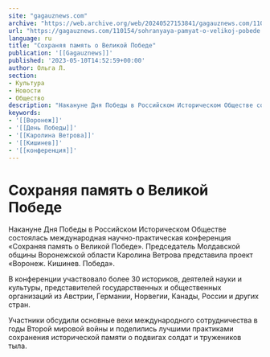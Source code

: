 ```yaml
---
site: "gagauznews.com"
archive: "https://web.archive.org/web/20240527153841/gagauznews.com/110154/sohranyaya-pamyat-o-velikoj-pobede.html"
url: "https://gagauznews.com/110154/sohranyaya-pamyat-o-velikoj-pobede.html"
language: ru
title: "Сохраняя память о Великой Победе"
publication: '[[Gagauznews]]'
published: '2023-05-10T14:52:59+00:00'
author: Ольга Л.
section:
- Культура
- Новости
- Общество
description: "Накануне Дня Победы в Российском Историческом Обществе состоялась международная научно-практическая конференция «Сохраняя память о Великой Победе». Председатель Молдавской общины Воронежской области Каролина Ветрова представила проект «Воронеж. Кишинев. Победа». В конференции участвовало более 30 историков, деятелей науки и культуры, представителей государственных и общественных организаций из Австрии, Германии, Норвегии, Канады, России и других стран. Участники обсудили основные вехи международного сотрудничества в годы Второй мировой войны и поделились лучшими практиками сохранения исторической памяти о подвигах солдат и тружеников тыла."
keywords:
- '[[Воронеж]]'
- '[[День Победы]]'
- '[[Каролина Ветрова]]'
- '[[Кишинев]]'
- '[[конференция]]'
---
```


# Сохраняя память о Великой Победе

Накануне Дня Победы в Российском Историческом Обществе состоялась международная научно-практическая конференция «Сохраняя память о Великой Победе». Председатель Молдавской общины Воронежской области Каролина Ветрова представила проект «Воронеж. Кишинев. Победа».

В конференции участвовало более 30 историков, деятелей науки и культуры, представителей государственных и общественных организаций из Австрии, Германии, Норвегии, Канады, России и других стран.

Участники обсудили основные вехи международного сотрудничества в годы Второй мировой войны и поделились лучшими практиками сохранения исторической памяти о подвигах солдат и тружеников тыла.